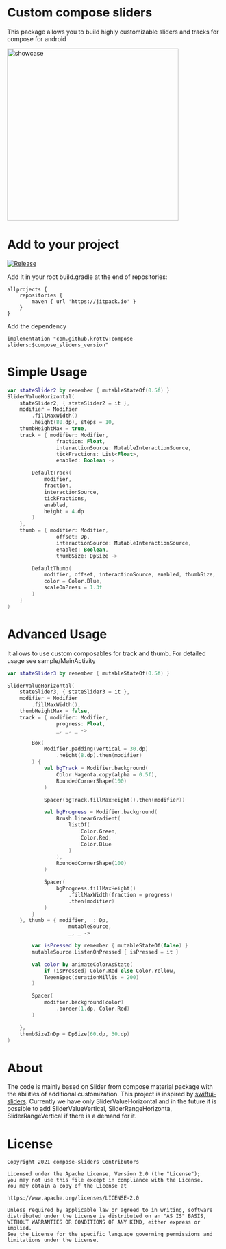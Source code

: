# Custom compose sliders
This package allows you to build highly customizable sliders and tracks for compose for android

<img src="https://github.com/krottv/compose-sliders/blob/master/showcase.png?raw=true" alt="showcase" width="400"/>

# Add to your project
[![Release](https://jitpack.io/v/krottv/compose-sliders.svg)](https://jitpack.io/#krottv/compose-sliders)

Add it in your root build.gradle at the end of repositories:
```
allprojects {
    repositories {
        maven { url 'https://jitpack.io' }
    }
}
```
Add the dependency
```
implementation "com.github.krottv:compose-sliders:$compose_sliders_version"
```

# Simple Usage
```kotlin
var stateSlider2 by remember { mutableStateOf(0.5f) }
SliderValueHorizontal(
    stateSlider2, { stateSlider2 = it },
    modifier = Modifier
        .fillMaxWidth()
        .height(80.dp), steps = 10,
    thumbHeightMax = true,
    track = { modifier: Modifier,
                fraction: Float,
                interactionSource: MutableInteractionSource,
                tickFractions: List<Float>,
                enabled: Boolean ->

        DefaultTrack(
            modifier,
            fraction,
            interactionSource,
            tickFractions,
            enabled,
            height = 4.dp
        )
    },
    thumb = { modifier: Modifier,
                offset: Dp,
                interactionSource: MutableInteractionSource,
                enabled: Boolean,
                thumbSize: DpSize ->

        DefaultThumb(
            modifier, offset, interactionSource, enabled, thumbSize,
            color = Color.Blue,
            scaleOnPress = 1.3f
        )
    }
)
```

# Advanced Usage
It allows to use custom composables for track and thumb. For detailed usage see sample/MainActivity

```kotlin
var stateSlider3 by remember { mutableStateOf(0.5f) }

SliderValueHorizontal(
    stateSlider3, { stateSlider3 = it },
    modifier = Modifier
        .fillMaxWidth(),
    thumbHeightMax = false,
    track = { modifier: Modifier,
                progress: Float,
                _, _, _ ->

        Box(
            Modifier.padding(vertical = 30.dp)
                .height(8.dp).then(modifier)
        ) {
            val bgTrack = Modifier.background(
                Color.Magenta.copy(alpha = 0.5f),
                RoundedCornerShape(100)
            )

            Spacer(bgTrack.fillMaxHeight().then(modifier))

            val bgProgress = Modifier.background(
                Brush.linearGradient(
                    listOf(
                        Color.Green,
                        Color.Red,
                        Color.Blue
                    )
                ),
                RoundedCornerShape(100)
            )

            Spacer(
                bgProgress.fillMaxHeight()
                    .fillMaxWidth(fraction = progress)
                    .then(modifier)
            )
        }
    }, thumb = { modifier, _: Dp,
                    mutableSource,
                    _, _ ->

        var isPressed by remember { mutableStateOf(false) }
        mutableSource.ListenOnPressed { isPressed = it }

        val color by animateColorAsState(
            if (isPressed) Color.Red else Color.Yellow,
            TweenSpec(durationMillis = 200)
        )

        Spacer(
            modifier.background(color)
                .border(1.dp, Color.Red)
        )

    },
    thumbSizeInDp = DpSize(60.dp, 30.dp)
)
```
# About
The code is mainly based on Slider from compose material package with the abilities of additional customization. This project is inspired by [swiftui-sliders](https://github.com/spacenation/swiftui-sliders). Currently we have only SliderValueHorizontal and in the future it is possible to add SliderValueVertical, SliderRangeHorizonta, SliderRangeVertical if there is a demand for it.

# License

    Copyright 2021 compose-sliders Contributors

    Licensed under the Apache License, Version 2.0 (the "License");
    you may not use this file except in compliance with the License.
    You may obtain a copy of the License at

    https://www.apache.org/licenses/LICENSE-2.0

    Unless required by applicable law or agreed to in writing, software
    distributed under the License is distributed on an "AS IS" BASIS,
    WITHOUT WARRANTIES OR CONDITIONS OF ANY KIND, either express or implied.
    See the License for the specific language governing permissions and
    limitations under the License.
